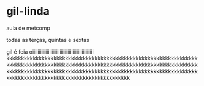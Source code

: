 # gil-linda
aula de metcomp

todas as terças, quintas e sextas

gil é feia
oiiiiiiiiiiiiiiiiiiiiiiiiiiiiiiiiiiiiiiiiiiiiiii
kkkkkkkkkkkkkkkkkkkkkkkkkkkkkkkkkkkkkkkkkkkkkkkkkkkkkkkkkkkkkkkkkkkkkkkkkkkkkkkkkkkkkkkkkkkkkkkkkkkkkkkkkkkkkkkkkkkkkkkkkkkkkkkkkkkkkkkkkkkkkkkkkkkkkkkkkkkkkkkkkkkkkkkkkkkkkkkkkkkkkkkkkkkkkkkkkkkkkkkkkkkkkkkkkkkkkkkkkkkkkkkkkkkkkkkkkkkkk
